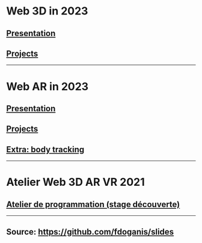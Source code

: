 

# Web 3D in 2023

## [Presentation](./web3d_presentation_20230204.html)

## [Projects](./web3d_projects_20230209.html)

---

# Web AR in 2023

## [Presentation](./ar_presentation_20220206.html)

## [Projects](./ar_projects_20220209.html)

## [Extra: body tracking](./bodytracking.md)

---

# Atelier Web 3D AR VR 2021

## [Atelier de programmation (stage découverte)](./Atelier_programmation_Web3D_AR_VR.html)

---

## Source: https://github.com/fdoganis/slides

